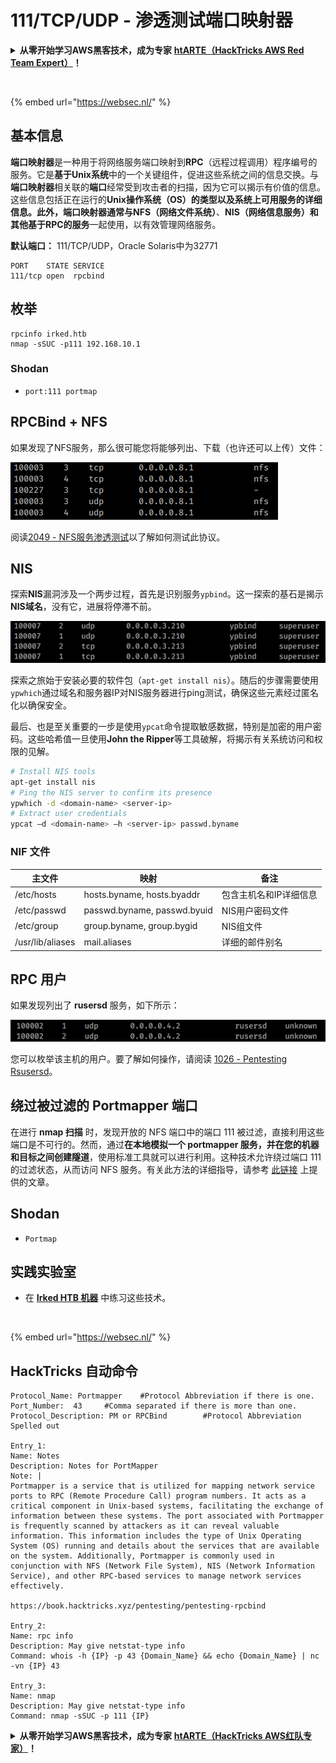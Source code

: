 # 111/TCP/UDP - 渗透测试端口映射器

<details>

<summary><strong>从零开始学习AWS黑客技术，成为专家</strong> <a href="https://training.hacktricks.xyz/courses/arte"><strong>htARTE（HackTricks AWS Red Team Expert）</strong></a><strong>！</strong></summary>

支持HackTricks的其他方式：

* 如果您想在HackTricks中看到您的**公司广告**或**下载PDF格式的HackTricks**，请查看[**订阅计划**](https://github.com/sponsors/carlospolop)!
* 获取[**官方PEASS & HackTricks周边产品**](https://peass.creator-spring.com)
* 探索[**PEASS家族**](https://opensea.io/collection/the-peass-family)，我们的独家[**NFTs**](https://opensea.io/collection/the-peass-family)收藏品
* **加入** 💬 [**Discord群组**](https://discord.gg/hRep4RUj7f) 或 [**电报群组**](https://t.me/peass) 或 **关注**我们的**Twitter** 🐦 [**@carlospolopm**](https://twitter.com/hacktricks\_live)**。**
* 通过向[**HackTricks**](https://github.com/carlospolop/hacktricks)和[**HackTricks Cloud**](https://github.com/carlospolop/hacktricks-cloud) github仓库提交PR来分享您的黑客技巧。

</details>

<figure><img src="/.gitbook/assets/WebSec_1500x400_10fps_21sn_lightoptimized_v2.gif" alt=""><figcaption></figcaption></figure>

{% embed url="https://websec.nl/" %}


## 基本信息

**端口映射器**是一种用于将网络服务端口映射到**RPC**（远程过程调用）程序编号的服务。它是**基于Unix系统**中的一个关键组件，促进这些系统之间的信息交换。与**端口映射器**相关联的**端口**经常受到攻击者的扫描，因为它可以揭示有价值的信息。这些信息包括正在运行的**Unix操作系统（OS）**的类型以及系统上可用服务的详细信息。此外，**端口映射器**通常与**NFS（网络文件系统）**、**NIS（网络信息服务）**和其他**基于RPC的服务**一起使用，以有效管理网络服务。

**默认端口：** 111/TCP/UDP，Oracle Solaris中为32771
```
PORT    STATE SERVICE
111/tcp open  rpcbind
```
## 枚举
```
rpcinfo irked.htb
nmap -sSUC -p111 192.168.10.1
```
### Shodan

* `port:111 portmap`

## RPCBind + NFS

如果发现了NFS服务，那么很可能您将能够列出、下载（也许还可以上传）文件：

![](<../.gitbook/assets/image (869).png>)

阅读[2049 - NFS服务渗透测试](nfs-service-pentesting.md)以了解如何测试此协议。

## NIS

探索**NIS**漏洞涉及一个两步过程，首先是识别服务`ypbind`。这一探索的基石是揭示**NIS域名**，没有它，进展将停滞不前。

![](<../.gitbook/assets/image (856).png>)

探索之旅始于安装必要的软件包（`apt-get install nis`）。随后的步骤需要使用`ypwhich`通过域名和服务器IP对NIS服务器进行ping测试，确保这些元素经过匿名化以确保安全。

最后、也是至关重要的一步是使用`ypcat`命令提取敏感数据，特别是加密的用户密码。这些哈希值一旦使用**John the Ripper**等工具破解，将揭示有关系统访问和权限的见解。
```bash
# Install NIS tools
apt-get install nis
# Ping the NIS server to confirm its presence
ypwhich -d <domain-name> <server-ip>
# Extract user credentials
ypcat –d <domain-name> –h <server-ip> passwd.byname
```
### NIF 文件

| **主文件**      | **映射**                    | **备注**                         |
| ---------------- | --------------------------- | --------------------------------- |
| /etc/hosts       | hosts.byname, hosts.byaddr  | 包含主机名和IP详细信息           |
| /etc/passwd      | passwd.byname, passwd.byuid | NIS用户密码文件                  |
| /etc/group       | group.byname, group.bygid   | NIS组文件                        |
| /usr/lib/aliases | mail.aliases                | 详细的邮件别名                   |

## RPC 用户

如果发现列出了 **rusersd** 服务，如下所示：

![](<../.gitbook/assets/image (1038).png>)

您可以枚举该主机的用户。要了解如何操作，请阅读 [1026 - Pentesting Rsusersd](1026-pentesting-rusersd.md)。

## 绕过被过滤的 Portmapper 端口

在进行 **nmap 扫描** 时，发现开放的 NFS 端口中的端口 111 被过滤，直接利用这些端口是不可行的。然而，通过**在本地模拟一个 portmapper 服务，并在您的机器和目标之间创建隧道**，使用标准工具就可以进行利用。这种技术允许绕过端口 111 的过滤状态，从而访问 NFS 服务。有关此方法的详细指导，请参考 [此链接](https://medium.com/@sebnemK/how-to-bypass-filtered-portmapper-port-111-27cee52416bc) 上提供的文章。

## Shodan

* `Portmap`

## 实践实验室

* 在 [**Irked HTB 机器**](https://app.hackthebox.com/machines/Irked) 中练习这些技术。

<figure><img src="/.gitbook/assets/WebSec_1500x400_10fps_21sn_lightoptimized_v2.gif" alt=""><figcaption></figcaption></figure>

{% embed url="https://websec.nl/" %}

## HackTricks 自动命令
```
Protocol_Name: Portmapper    #Protocol Abbreviation if there is one.
Port_Number:  43     #Comma separated if there is more than one.
Protocol_Description: PM or RPCBind        #Protocol Abbreviation Spelled out

Entry_1:
Name: Notes
Description: Notes for PortMapper
Note: |
Portmapper is a service that is utilized for mapping network service ports to RPC (Remote Procedure Call) program numbers. It acts as a critical component in Unix-based systems, facilitating the exchange of information between these systems. The port associated with Portmapper is frequently scanned by attackers as it can reveal valuable information. This information includes the type of Unix Operating System (OS) running and details about the services that are available on the system. Additionally, Portmapper is commonly used in conjunction with NFS (Network File System), NIS (Network Information Service), and other RPC-based services to manage network services effectively.

https://book.hacktricks.xyz/pentesting/pentesting-rpcbind

Entry_2:
Name: rpc info
Description: May give netstat-type info
Command: whois -h {IP} -p 43 {Domain_Name} && echo {Domain_Name} | nc -vn {IP} 43

Entry_3:
Name: nmap
Description: May give netstat-type info
Command: nmap -sSUC -p 111 {IP}
```
<details>

<summary><strong>从零开始学习AWS黑客技术，成为专家</strong> <a href="https://training.hacktricks.xyz/courses/arte"><strong>htARTE（HackTricks AWS红队专家）</strong></a><strong>！</strong></summary>

其他支持HackTricks的方式：

* 如果您想看到您的**公司在HackTricks中做广告**或**下载PDF格式的HackTricks**，请查看[**订阅计划**](https://github.com/sponsors/carlospolop)!
* 获取[**官方PEASS & HackTricks周边产品**](https://peass.creator-spring.com)
* 探索[**PEASS家族**](https://opensea.io/collection/the-peass-family)，我们的独家[**NFTs**](https://opensea.io/collection/the-peass-family)
* **加入** 💬 [**Discord群**](https://discord.gg/hRep4RUj7f) 或 [**电报群**](https://t.me/peass) 或 **关注**我们的**Twitter** 🐦 [**@carlospolopm**](https://twitter.com/hacktricks\_live)**。**
* 通过向[**HackTricks**](https://github.com/carlospolop/hacktricks)和[**HackTricks Cloud**](https://github.com/carlospolop/hacktricks-cloud) github仓库提交PR来分享您的黑客技巧。

</details>

